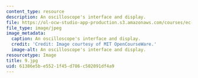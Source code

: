 ```yaml
---
content_type: resource
description: An oscilloscope's interface and display.
file: https://ol-ocw-studio-app-production.s3.amazonaws.com/courses/ec-s06-practical-electronics-fall-2004/61386e5be5521f45d786c502091df4a9_9.jpg
file_type: image/jpeg
image_metadata:
  caption: An oscilloscope's interface and display.
  credit: 'Credit: Image courtesy of MIT OpenCourseWare.'
  image-alt: An oscilloscope's interface and display.
resourcetype: Image
title: 9.jpg
uid: 61386e5b-e552-1f45-d786-c502091df4a9
---
```


